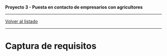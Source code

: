 __Proyecto 3 - Puesta en contacto de empresarios con agricultores__

---

[Volver al listado](p2.md)

---

# Captura de requisitos

